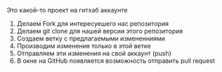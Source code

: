 Это какой-то проект на гитхаб аккаунте


1. Делаем Fork для интересуешего нас репозитория
2. Делаем git clone для нашей версии этого репозитория 
3. Создаем ветку с предлагаемыми измененниями
4. Производим изменения только в этой ветке
5. Отправляем эти изменения на свой аккаунт (push)
6. В окне на GitHub появляется возможность отправить pull request 